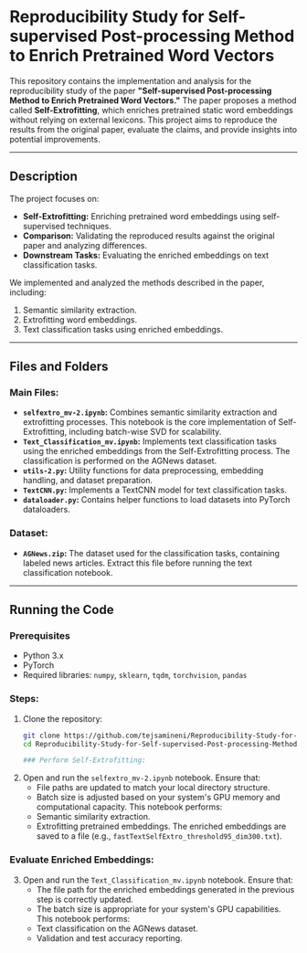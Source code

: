# Reproducibility Study for Self-supervised Post-processing Method to Enrich Pretrained Word Vectors

This repository contains the implementation and analysis for the reproducibility study of the paper **"Self-supervised Post-processing Method to Enrich Pretrained Word Vectors."** The paper proposes a method called **Self-Extrofitting**, which enriches pretrained static word embeddings without relying on external lexicons. This project aims to reproduce the results from the original paper, evaluate the claims, and provide insights into potential improvements.

---

## Description

The project focuses on:
- **Self-Extrofitting:** Enriching pretrained word embeddings using self-supervised techniques.
- **Comparison:** Validating the reproduced results against the original paper and analyzing differences.
- **Downstream Tasks:** Evaluating the enriched embeddings on text classification tasks.

We implemented and analyzed the methods described in the paper, including:
1. Semantic similarity extraction.
2. Extrofitting word embeddings.
3. Text classification tasks using enriched embeddings.

---

## Files and Folders

### Main Files:
- **`selfextro_mv-2.ipynb`:** Combines semantic similarity extraction and extrofitting processes. This notebook is the core implementation of Self-Extrofitting, including batch-wise SVD for scalability.
- **`Text_Classification_mv.ipynb`:** Implements text classification tasks using the enriched embeddings from the Self-Extrofitting process. The classification is performed on the AGNews dataset.
- **`utils-2.py`:** Utility functions for data preprocessing, embedding handling, and dataset preparation.
- **`TextCNN.py`:** Implements a TextCNN model for text classification tasks.
- **`dataloader.py`:** Contains helper functions to load datasets into PyTorch dataloaders.

### Dataset:
- **`AGNews.zip`:** The dataset used for the classification tasks, containing labeled news articles. Extract this file before running the text classification notebook.

---

## Running the Code

### Prerequisites
- Python 3.x
- PyTorch
- Required libraries: `numpy`, `sklearn`, `tqdm`, `torchvision`, `pandas`

### Steps:
1. Clone the repository:
   ```bash
   git clone https://github.com/tejsamineni/Reproducibility-Study-for-Self-supervised-Post-processing-Method-to-Enrich-Pretrained-Word-Vectors.git
   cd Reproducibility-Study-for-Self-supervised-Post-processing-Method-to-Enrich-Pretrained-Word-Vectors

   ### Perform Self-Extrofitting:
2. Open and run the `selfextro_mv-2.ipynb` notebook.
Ensure that:
   - File paths are updated to match your local directory structure.
   - Batch size is adjusted based on your system's GPU memory and computational capacity.
This notebook performs:
   - Semantic similarity extraction.
   - Extrofitting pretrained embeddings.
The enriched embeddings are saved to a file (e.g., `fastTextSelfExtro_threshold95_dim300.txt`).

### Evaluate Enriched Embeddings:
3. Open and run the `Text_Classification_mv.ipynb` notebook.
 Ensure that:
   - The file path for the enriched embeddings generated in the previous step is correctly updated.
   - The batch size is appropriate for your system's GPU capabilities.
This notebook performs:
   - Text classification on the AGNews dataset.
   - Validation and test accuracy reporting.
